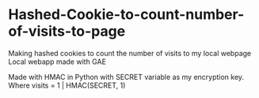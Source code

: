 # Hashed-Cookie-to-count-number-of-visits-to-page
Making hashed cookies to count the number of visits to my local webpage
Local webapp made with GAE

Made with HMAC in Python with SECRET variable as my encryption key. Where visits = 1 | HMAC(SECRET, 1)
